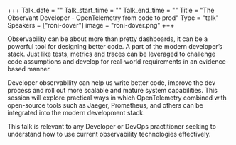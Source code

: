 +++
Talk_date = ""
Talk_start_time = ""
Talk_end_time = ""
Title = "The Observant Developer - OpenTelemetry from code to prod"
Type = "talk"
Speakers = ["roni-dover"]
image = "roni-dover.png"
+++

Observability can be about more than pretty dashboards, it can be a powerful tool for designing better code. A part of the modern developer’s stack. Just like tests, metrics and traces can be leveraged to challenge code assumptions and develop for real-world requirements in an evidence-based manner.

Developer observability can help us write better code, improve the dev process and roll out more scalable and mature system capabilities. This session will explore practical ways in which OpenTelemetry combined with open-source tools such as Jaeger, Prometheus, and others can be integrated into the modern development stack.

This talk is relevant to any Developer or DevOps practitioner seeking to understand how to use current observability technologies effectively.
